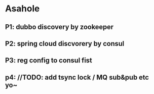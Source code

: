 # Asahole

## P1: dubbo discovery by zookeeper
## P2: spring cloud discvorery by consul
## P3: reg config to consul fist
## p4: //TODO: add tsync lock / MQ sub&pub etc yo~